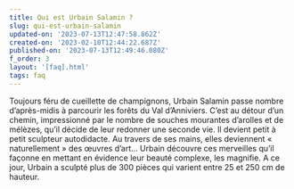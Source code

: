 ```yaml
---
title: Qui est Urbain Salamin ?
slug: qui-est-urbain-salamin
updated-on: '2023-07-13T12:47:58.862Z'
created-on: '2023-02-10T12:44:22.687Z'
published-on: '2023-07-13T12:49:46.080Z'
f_order: 3
layout: '[faq].html'
tags: faq
---
```


Toujours féru de cueillette de champignons, Urbain Salamin passe nombre d’après-midis à parcourir les forêts du Val d’Anniviers. C’est au détour d’un chemin, impressionné par le nombre de souches mourantes d’arolles et de mélèzes, qu’il décide de leur redonner une seconde vie. Il devient petit à petit sculpteur autodidacte. Au travers de ses mains, elles deviennent « naturellement » des œuvres d’art… Urbain découvre ces merveilles qu’il façonne en mettant en évidence leur beauté complexe, les magnifie. A ce jour, Urbain a sculpté plus de 300 pièces qui varient entre 25 et 250 cm de hauteur.
